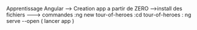 Apprentissage Angular
--> Creation app a partir de ZERO
-->install des fichiers 
---> commandes :ng new tour-of-heroes
                :cd tour-of-heroes
                : ng serve --open ( lancer app )